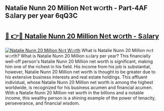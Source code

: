 ## Natalie Nunn 20 Million N𝚎t w𝚘rth - Part-4AF S𝚊lary per year 6qQ3C

# <h2><a href="http://gc2nylm.nevu.top/?p=Natalie+Nunn+20+Million">🔗 👉🔴 Natalie Nunn 20 Million N𝚎t w𝚘rth - S𝚊lary</a></h2>

[![Natalie Nunn 20 Million N𝚎t W𝚘rth](https://i.imgur.com/Oavwk0R.jpeg)](http://gc2nylm.nevu.top/?p=Natalie+Nunn+20+Million)
What is Natalie Nunn 20 Million n𝚎t w𝚘rth? What is Natalie Nunn 20 Million s𝚊lary per year?
This financially well-off person's Natalie Nunn 20 Million net worth is significant, making him one of the richest in his field. His income from his job is substantial, however, Natalie Nunn 20 Million net worth is thought to be greater due to his extensive business interests and real estate holdings. This affluent individual, whose Natalie Nunn 20 Million net worth is among the highest worldwide, is recognized for his business acumen and financial acumen. With a Natalie Nunn 20 Million net worth in the billions and a notable income, this wealthy person is a shining example of the power of tenacity, perseverance, and financial wisdom.
